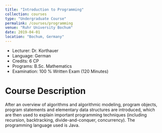 ```yaml
---
title: "Introduction to Programming"
collection: courses
type: "Undergraduate Course"
permalink: /courses/programming
venue: "Ruhr University Bochum"
date: 2019-04-01
location: "Bochum, Germany"
---
```


* Lecturer: Dr. Korthauer
* Language: German
* Credits: 6 CP
* Programs: B.Sc. Mathematics
* Examination: 100 % Written Exam (120 Minutes)

Course Description
======

After an overview of algorithms and algorithmic modeling, program objects, program statements and elementary data structures are introduced, which are then used to explain important programming techniques (including recursion, backtracking, divide-and-conquer, concurrency).
The programming language used is Java.

